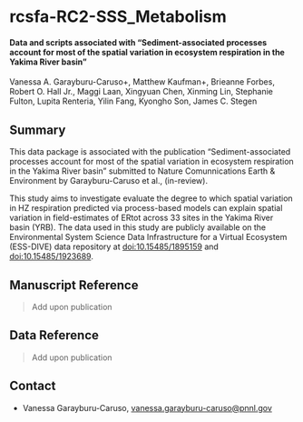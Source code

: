 # rcsfa-RC2-SSS_Metabolism

#### Data and scripts associated with “Sediment-associated processes account for most of the spatial variation in ecosystem respiration in the Yakima River basin”
Vanessa A. Garayburu-Caruso+, Matthew Kaufman+, Brieanne Forbes, Robert O. Hall Jr., Maggi Laan, Xingyuan Chen, Xinming Lin, Stephanie Fulton, Lupita Renteria, Yilin Fang, Kyongho Son, James C. Stegen
## Summary
This data package is associated with the publication “Sediment-associated processes account for most of the spatial variation in ecosystem respiration in the Yakima River basin” submitted to Nature Comunnications Earth & Environment by Garayburu-Caruso et al., (in-review).

This study aims to investigate evaluate the degree to which spatial variation in HZ respiration predicted via process-based models can explain spatial variation in field-estimates of ERtot across 33 sites in the Yakima River basin (YRB). The data used in this study are publicly available on the Environmental System Science Data Infrastructure for a Virtual Ecosystem (ESS-DIVE) data repository at [doi:10.15485/1895159](https://data.ess-dive.lbl.gov/view/doi%3A10.15485%2F1969566) and [doi:10.15485/1923689](https://data.ess-dive.lbl.gov/view/doi%3A10.15485%2F1923689).

## Manuscript Reference
> Add upon publication
## Data Reference
> Add upon publication
## Contact
- Vanessa Garayburu-Caruso, vanessa.garayburu-caruso@pnnl.gov
